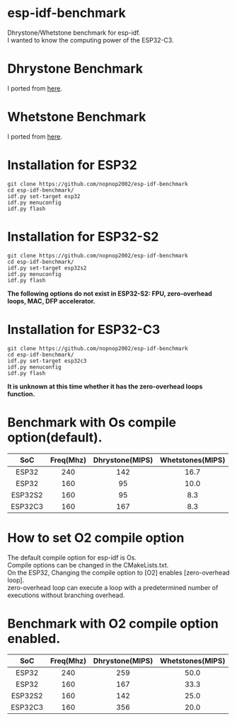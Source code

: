 # esp-idf-benchmark
Dhrystone/Whetstone benchmark for esp-idf.   
I wanted to know the computing power of the ESP32-C3.   

# Dhrystone Benchmark
I ported from [here](https://github.com/Keith-S-Thompson/dhrystone/tree/master/v2.2).   

# Whetstone Benchmark 
I ported from [here](https://github.com/fm4dd/sbc-benchmarks/tree/master/sbc-bench/src/whetstone).

# Installation for ESP32
```
git clone https://github.com/nopnop2002/esp-idf-benchmark
cd esp-idf-benchmark/
idf.py set-target esp32
idf.py menuconfig
idf.py flash
```

# Installation for ESP32-S2
```
git clone https://github.com/nopnop2002/esp-idf-benchmark
cd esp-idf-benchmark/
idf.py set-target esp32s2
idf.py menuconfig
idf.py flash
```

__The following options do not exist in ESP32-S2: FPU, zero-overhead loops, MAC, DFP accelerator.__   


# Installation for ESP32-C3
```
git clone https://github.com/nopnop2002/esp-idf-benchmark
cd esp-idf-benchmark/
idf.py set-target esp32c3
idf.py menuconfig
idf.py flash
```

__It is unknown at this time whether it has the zero-overhead loops function.__   


# Benchmark with Os compile option(default).   

|SoC|Freq(Mhz)|Dhrystone(MIPS)|Whetstones(MIPS)|
|:-:|:-:|:-:|:-:|
|ESP32|240|142|16.7|
|ESP32|160|95|10.0|
|ESP32S2|160|95|8.3|
|ESP32C3|160|167|8.3|

# How to set O2 compile option   
The default compile option for esp-idf is Os.   
Compile options can be changed in the CMakeLists.txt.   
On the ESP32, Changing the compile option to [O2] enables [zero-overhead loop].   
zero-overhead loop can execute a loop with a predetermined number of executions without branching overhead.   


# Benchmark with O2 compile option enabled.   

|SoC|Freq(Mhz)|Dhrystone(MIPS)|Whetstones(MIPS)|
|:-:|:-:|:-:|:-:|
|ESP32|240|259|50.0|
|ESP32|160|167|33.3|
|ESP32S2|160|142|25.0|
|ESP32C3|160|356|20.0|
